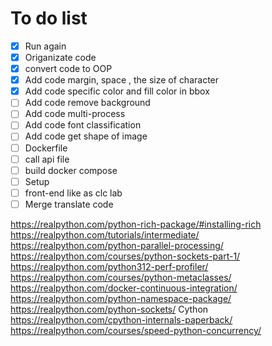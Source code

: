 # To do list
- [x] Run again
- [x] Origanizate code
- [x] convert code to OOP
- [x] Add code margin, space , the size of character
- [x] Add code specific color and fill color in bbox
- [ ] Add code remove background
- [ ] Add code multi-process
- [ ] Add code font classification
- [ ] Add code get shape of image
- [ ] Dockerfile
- [ ] call api file
- [ ] build docker compose
- [ ] Setup
- [ ] front-end like as clc lab
- [ ] Merge translate code

https://realpython.com/python-rich-package/#installing-rich
https://realpython.com/tutorials/intermediate/
https://realpython.com/python-parallel-processing/
https://realpython.com/courses/python-sockets-part-1/
https://realpython.com/python312-perf-profiler/
https://realpython.com/courses/python-metaclasses/
https://realpython.com/docker-continuous-integration/
https://realpython.com/python-namespace-package/
https://realpython.com/python-sockets/
Cython
https://realpython.com/cpython-internals-paperback/
https://realpython.com/courses/speed-python-concurrency/
